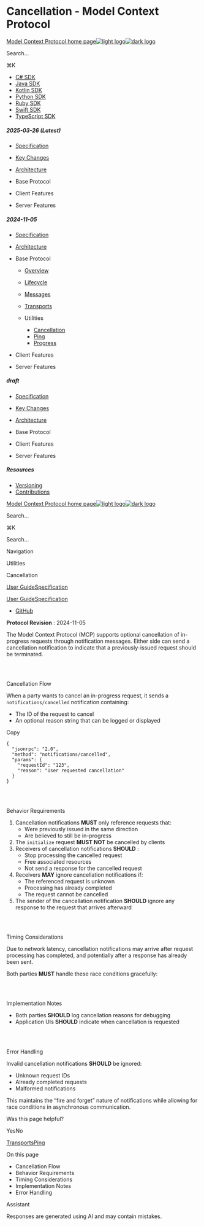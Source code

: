 # Cancellation - Model Context Protocol

[Model Context Protocol home page![light logo](https://mintlify.s3.us-west-1.amazonaws.com/mcp/logo/light.svg)![dark logo](https://mintlify.s3.us-west-1.amazonaws.com/mcp/logo/dark.svg)](/)

Search...

⌘K

* [C# SDK](https://github.com/modelcontextprotocol/csharp-sdk)
* [Java SDK](https://github.com/modelcontextprotocol/java-sdk)
* [Kotlin SDK](https://github.com/modelcontextprotocol/kotlin-sdk)
* [Python SDK](https://github.com/modelcontextprotocol/python-sdk)
* [Ruby SDK](https://github.com/modelcontextprotocol/ruby-sdk)
* [Swift SDK](https://github.com/modelcontextprotocol/swift-sdk)
* [TypeScript SDK](https://github.com/modelcontextprotocol/typescript-sdk)

##### 2025-03-26 (Latest)

  * [Specification](/specification/2025-03-26)
  * [Key Changes](/specification/2025-03-26/changelog)
  * [Architecture](/specification/2025-03-26/architecture)
  * Base Protocol

  * Client Features

  * Server Features

##### 2024-11-05

  * [Specification](/specification/2024-11-05)
  * [Architecture](/specification/2024-11-05/architecture)
  * Base Protocol

    * [Overview](/specification/2024-11-05/basic)
    * [Lifecycle](/specification/2024-11-05/basic/lifecycle)
    * [Messages](/specification/2024-11-05/basic/messages)
    * [Transports](/specification/2024-11-05/basic/transports)
    * Utilities

      * [Cancellation](/specification/2024-11-05/basic/utilities/cancellation)
      * [Ping](/specification/2024-11-05/basic/utilities/ping)
      * [Progress](/specification/2024-11-05/basic/utilities/progress)
  * Client Features

  * Server Features

##### draft

  * [Specification](/specification/draft)
  * [Key Changes](/specification/draft/changelog)
  * [Architecture](/specification/draft/architecture)
  * Base Protocol

  * Client Features

  * Server Features

##### Resources

  * [Versioning](/specification/versioning)
  * [Contributions](/specification/contributing)

[Model Context Protocol home page![light logo](https://mintlify.s3.us-west-1.amazonaws.com/mcp/logo/light.svg)![dark logo](https://mintlify.s3.us-west-1.amazonaws.com/mcp/logo/dark.svg)](/)

Search...

⌘K

Search...

Navigation

Utilities

Cancellation

[User Guide](/introduction)[Specification](/specification/2025-03-26)

[User Guide](/introduction)[Specification](/specification/2025-03-26)

* [GitHub](https://github.com/modelcontextprotocol)

**Protocol Revision** : 2024-11-05

The Model Context Protocol (MCP) supports optional cancellation of in-progress requests through notification messages. Either side can send a cancellation notification to indicate that a previously-issued request should be terminated.

## 

​

Cancellation Flow

When a party wants to cancel an in-progress request, it sends a `notifications/cancelled` notification containing:

  * The ID of the request to cancel
  * An optional reason string that can be logged or displayed

Copy
    
    
    {
      "jsonrpc": "2.0",
      "method": "notifications/cancelled",
      "params": {
        "requestId": "123",
        "reason": "User requested cancellation"
      }
    }
    

## 

​

Behavior Requirements

  1. Cancellation notifications **MUST** only reference requests that:
     * Were previously issued in the same direction
     * Are believed to still be in-progress
  2. The `initialize` request **MUST NOT** be cancelled by clients
  3. Receivers of cancellation notifications **SHOULD** :
     * Stop processing the cancelled request
     * Free associated resources
     * Not send a response for the cancelled request
  4. Receivers **MAY** ignore cancellation notifications if:
     * The referenced request is unknown
     * Processing has already completed
     * The request cannot be cancelled
  5. The sender of the cancellation notification **SHOULD** ignore any response to the request that arrives afterward

## 

​

Timing Considerations

Due to network latency, cancellation notifications may arrive after request processing has completed, and potentially after a response has already been sent.

Both parties **MUST** handle these race conditions gracefully:

## 

​

Implementation Notes

  * Both parties **SHOULD** log cancellation reasons for debugging
  * Application UIs **SHOULD** indicate when cancellation is requested

## 

​

Error Handling

Invalid cancellation notifications **SHOULD** be ignored:

  * Unknown request IDs
  * Already completed requests
  * Malformed notifications

This maintains the “fire and forget” nature of notifications while allowing for race conditions in asynchronous communication.

Was this page helpful?

YesNo

[Transports](/specification/2024-11-05/basic/transports)[Ping](/specification/2024-11-05/basic/utilities/ping)

On this page

  * Cancellation Flow
  * Behavior Requirements
  * Timing Considerations
  * Implementation Notes
  * Error Handling

Assistant

Responses are generated using AI and may contain mistakes.
